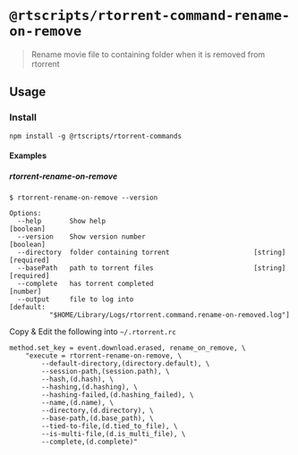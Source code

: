 # `@rtscripts/rtorrent-command-rename-on-remove`

> Rename movie file to containing folder when it is removed from rtorrent

## Usage

### Install

`npm install -g @rtscripts/rtorrent-commands`

#### Examples

##### rtorrent-rename-on-remove

```
$ rtorrent-rename-on-remove --version

Options:
  --help       Show help                                               [boolean]
  --version    Show version number                                     [boolean]
  --directory  folder containing torrent                     [string] [required]
  --basePath   path to torrent files                         [string] [required]
  --complete   has torrent completed                                    [number]
  --output     file to log into                                        [default:
          "$HOME/Library/Logs/rtorrent.command.rename-on-removed.log"]
```

Copy & Edit the following into `~/.rtorrent.rc`

```
method.set_key = event.download.erased, rename_on_remove, \
    "execute = rtorrent-rename-on-remove, \
        --default-directory,(directory.default), \
        --session-path,(session.path), \
        --hash,(d.hash), \
        --hashing,(d.hashing), \
        --hashing-failed,(d.hashing_failed), \
        --name,(d.name), \
        --directory,(d.directory), \
        --base-path,(d.base_path), \
        --tied-to-file,(d.tied_to_file), \
        --is-multi-file,(d.is_multi_file), \
        --complete,(d.complete)"
```
